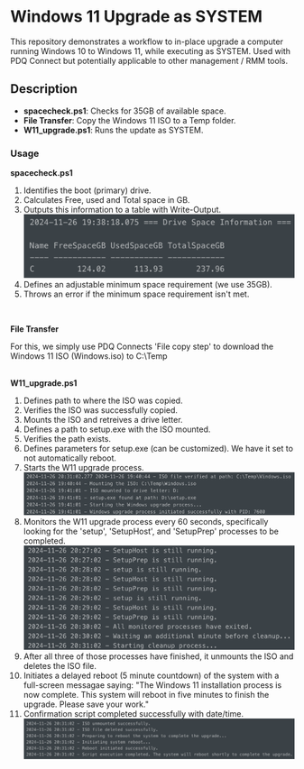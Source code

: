 # Windows 11 Upgrade as SYSTEM

This repository demonstrates a workflow to in-place upgrade a computer running Windows 10 to Windows 11, while executing as SYSTEM. Used with PDQ Connect but potentially applicable to other management / RMM tools.

## Description

- **spacecheck.ps1**: Checks for 35GB of available space.
- **File Transfer**: Copy the Windows 11 ISO to a Temp folder.
- **W11_upgrade.ps1**: Runs the update as SYSTEM.

### Usage

**spacecheck.ps1**

1. Identifies the boot (primary) drive.
2. Calculates Free, used and Total space in GB.
3. Outputs this information to a table with Write-Output.
![Storage Table Screenshot](assets/storage_table.png)
4. Defines an adjustable minimum space requirement (we use 35GB).
5. Throws an error if the minimum space requirement isn't met.
<br>

**File Transfer**

For this, we simply use PDQ Connects 'File copy step' to download the Windows 11 ISO (Windows.iso) to C:\Temp
<br>
<br>

**W11_upgrade.ps1**

1. Defines path to where the ISO was copied.
2. Verifies the ISO was successfully copied.
3. Mounts the ISO and retreives a drive letter.
4. Defines a path to setup.exe with the ISO mounted.
5. Verifies the path exists.
6. Defines parameters for setup.exe (can be customized). We have it set to not automatically reboot.
7. Starts the W11 upgrade process.
![Setup Process](assets/setup.png)
8. Monitors the W11 upgrade process every 60 seconds, specifically looking for the 'setup', 'SetupHost', and 'SetupPrep' processes to be completed.
![Monitoring Process](assets/monitoring.png)
9. After all three of those processes have finished, it unmounts the ISO and deletes the ISO file.
10. Initiates a delayed reboot (5 minute countdown) of the system with a full-screen messagae saying: "The Windows 11 installation process is now complete. This system will reboot in five minutes to finish the upgrade. Please save your work."
11. Confirmation script completed successfully with date/time.
![Cleanup and Reboot](assets/cleanup_and_reboot.png)